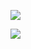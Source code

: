 [![](https://mermaid.ink/img/eyJjb2RlIjoic2VxdWVuY2VEaWFncmFtXG4gIEVuZHVzZXItPj4rT21lZ2FDb2luOiBjYWxscyBzZWxsLW9tZWdhIGFuZCBzZW5kIDEgT01DXG4gIE9tZWdhQ29pbi0-PitPbWVnYUNvaW46IHRyYW5zZmVyIG9mIFNUWCB0b2tlbnMgMTAwMCBVU1RYIHRvIHVzZXIncyBhY2NvdW50XG4iLCJtZXJtYWlkIjp7InRoZW1lIjoiZGVmYXVsdCJ9LCJ1cGRhdGVFZGl0b3IiOmZhbHNlLCJhdXRvU3luYyI6dHJ1ZSwidXBkYXRlRGlhZ3JhbSI6ZmFsc2V9)](https://mermaid-js.github.io/mermaid-live-editor/edit/##eyJjb2RlIjoic2VxdWVuY2VEaWFncmFtXG4gIEVuZHVzZXItPj4rT21lZ2FDb2luOiBjYWxscyBzZWxsLW9tZWdhIGFuZCBzZW5kIDEgT01DXG4gIE9tZWdhQ29pbi0-PitPbWVnYUNvaW46IHRyYW5zZmVyIG9mIFNUWCB0b2tlbnMgMTAwMCBVU1RYIHRvIHVzZXIncyBhY2NvdW5cbiIsIm1lcm1haWQiOiJ7XG4gIFwidGhlbWVcIjogXCJkZWZhdWx0XCJcbn0iLCJ1cGRhdGVFZGl0b3IiOmZhbHNlLCJhdXRvU3luYyI6dHJ1ZSwidXBkYXRlRGlhZ3JhbSI6ZmFsc2V9)

[![](https://mermaid.ink/img/eyJjb2RlIjoic2VxdWVuY2VEaWFncmFtXG4gIEVuZHVzZXItPj4rT21lZ2FDb2luOiBjYWxscyBidXktb21lZ2EgYW5kIHRyYW5zZmVyIDEwMDAgdVNUWFxuICBPbWVnYUNvaW4tPj4rT21lZ2FDb2luOiBtaW50cyAxIE9NQyB0b2tlbiB0byB0aGUgRW5kdXNlcidzIGFjY291bnQiLCJtZXJtYWlkIjp7InRoZW1lIjoiZGVmYXVsdCJ9LCJ1cGRhdGVFZGl0b3IiOmZhbHNlLCJhdXRvU3luYyI6dHJ1ZSwidXBkYXRlRGlhZ3JhbSI6ZmFsc2V9)](https://mermaid-js.github.io/mermaid-live-editor/edit/##eyJjb2RlIjoic2VxdWVuY2VEaWFncmFtXG4gIEVuZHVzZXItPj4rT21lZ2FDb2luOiBjYWxscyBidXktb21lZ2EgYW5kIHRyYW5zZmVyIDEwMDAgdVNUWFxuICBPbWVnYUNvaW4tPj4rT21lZ2FDb2luOiBtaW50cyAxIE9NQyB0b2tlbiB0byB0aGUgRW5kdXNlcidzIGFjY291bnQoIiwibWVybWFpZCI6IntcbiAgXCJ0aGVtZVwiOiBcImRlZmF1bHRcIlxufSIsInVwZGF0ZUVkaXRvciI6ZmFsc2UsImF1dG9TeW5jIjp0cnVlLCJ1cGRhdGVEaWFncmFtIjpmYWxzZX0)